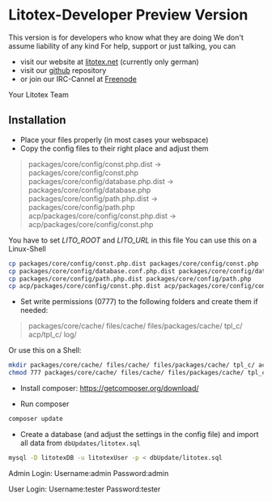 # Litotex-Developer Preview Version

This version is for developers who know what they are doing
We don't assume liability of any kind
For help, support or just talking, you can

* visit our website at [litotex.net](http://litotex.net/) (currently only german)
* visit our [github](https://github.com/Litotex) repository
* or join our IRC-Cannel at [Freenode](irc://freenode.net/#litotex)

Your Litotex Team

## Installation
* Place your files properly (in most cases your webspace)
* Copy the config files to their right place and adjust them

> packages/core/config/const.php.dist -> packages/core/config/const.php
> packages/core/config/database.php.dist -> packages/core/config/database.php
> packages/core/config/path.php.dist -> packages/core/config/path.php
> acp/packages/core/config/const.php.dist -> acp/packages/core/config/const.php

You have to set *LITO_ROOT* and *LITO_URL* in this file
You can use this on a Linux-Shell

```bash
cp packages/core/config/const.php.dist packages/core/config/const.php
cp packages/core/config/database.conf.php.dist packages/core/config/database.conf.php
cp packages/core/config/path.php.dist packages/core/config/path.php
cp acp/packages/core/config/const.php.dist acp/packages/core/config/const.php
```

* Set write permissions (0777) to the following folders and create them if needed:

> packages/core/cache/
> files/cache/
> files/packages/cache/
> tpl_c/
> acp/tpl_c/
> log/

Or use this on a Shell:

```bash
mkdir packages/core/cache/ files/cache/ files/packages/cache/ tpl_c/ acp/tpl_c/ log/
chmod 777 packages/core/cache/ files/cache/ files/packages/cache/ tpl_c/ acp/tpl_c/ log/
```

* Install composer: https://getcomposer.org/download/

* Run composer
```bash
composer update
```


* Create a database (and adjust the settings in the config file) and import all data from `dbUpdates/litotex.sql`

```bash
mysql -D litotexDB -u litotexUser -p < dbUpdate/litotex.sql
```
Admin Login:
    Username:admin
    Password:admin

User Login:
    Username:tester
    Password:tester
